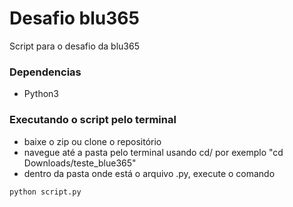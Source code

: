 # Desafio blu365

Script para o desafio da blu365

### Dependencias

* Python3

### Executando o script pelo terminal
* baixe o zip ou clone o repositório
* navegue até a pasta pelo terminal usando cd/ por exemplo "cd Downloads/teste_blue365"
* dentro da pasta onde está o arquivo .py, execute o comando
```
python script.py
```
